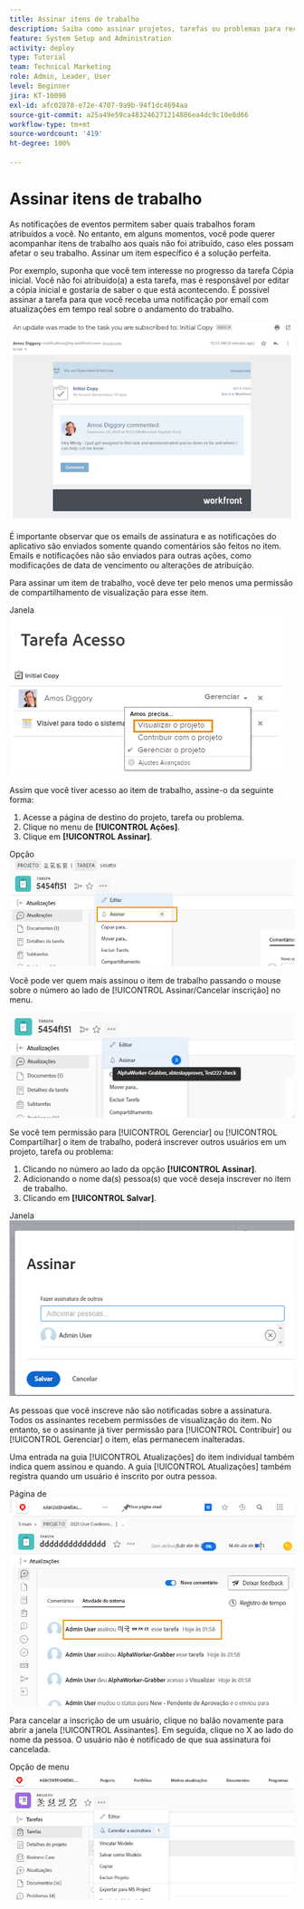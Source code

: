 ```yaml
---
title: Assinar itens de trabalho
description: Saiba como assinar projetos, tarefas ou problemas para receber notificações quando forem feitos comentários no item.
feature: System Setup and Administration
activity: deploy
type: Tutorial
team: Technical Marketing
role: Admin, Leader, User
level: Beginner
jira: KT-10098
exl-id: afc02878-e72e-4707-9a9b-94f1dc4694aa
source-git-commit: a25a49e59ca483246271214886ea4dc9c10e8d66
workflow-type: tm+mt
source-wordcount: '419'
ht-degree: 100%

---
```


# Assinar itens de trabalho

As notificações de eventos permitem saber quais trabalhos foram atribuídos a você. No entanto, em alguns momentos, você pode querer acompanhar itens de trabalho aos quais não foi atribuído, caso eles possam afetar o seu trabalho. Assinar um item específico é a solução perfeita.

Por exemplo, suponha que você tem interesse no progresso da tarefa Cópia inicial. Você não foi atribuído(a) a esta tarefa, mas é responsável por editar a cópia inicial e gostaria de saber o que está acontecendo. É possível assinar a tarefa para que você receba uma notificação por email com atualizações em tempo real sobre o andamento do trabalho.

![Email de assinatura de tarefa](assets/admin-fund-user-notifications-10.png)

É importante observar que os emails de assinatura e as notificações do aplicativo são enviados somente quando comentários são feitos no item. Emails e notificações não são enviados para outras ações, como modificações de data de vencimento ou alterações de atribuição.

Para assinar um item de trabalho, você deve ter pelo menos uma permissão de compartilhamento de visualização para esse item.

Janela ![[!UICONTROL Acesso à tarefa]](assets/admin-fund-user-notifications-11.png)

Assim que você tiver acesso ao item de trabalho, assine-o da seguinte forma:

1. Acesse a página de destino do projeto, tarefa ou problema.
1. Clique no menu de **[!UICONTROL Ações]**.
1. Clique em **[!UICONTROL Assinar]**.

Opção ![[!UICONTROL Assinar] no menu de tarefas](assets/admin-fund-user-notifications-12.png)

Você pode ver quem mais assinou o item de trabalho passando o mouse sobre o número ao lado de [!UICONTROL Assinar/Cancelar inscrição] no menu.

![Menu de tarefas que mostra quem assinou](assets/admin-fund-user-notifications-13.png)

Se você tem permissão para [!UICONTROL Gerenciar] ou [!UICONTROL Compartilhar] o item de trabalho, poderá inscrever outros usuários em um projeto, tarefa ou problema:

1. Clicando no número ao lado da opção **[!UICONTROL Assinar]**.
1. Adicionando o nome da(s) pessoa(s) que você deseja inscrever no item de trabalho.
1. Clicando em **[!UICONTROL Salvar]**.

Janela ![[!UICONTROL Assinar]](assets/admin-fund-user-notifications-15.png)

As pessoas que você inscreve não são notificadas sobre a assinatura. Todos os assinantes recebem permissões de visualização do item. No entanto, se o assinante já tiver permissão para [!UICONTROL Contribuir] ou [!UICONTROL Gerenciar] o item, elas permanecem inalteradas.

Uma entrada na guia [!UICONTROL Atualizações] do item individual também indica quem assinou e quando. A guia [!UICONTROL Atualizações] também registra quando um usuário é inscrito por outra pessoa.

Página de ![[!UICONTROL Atualizações] em uma tarefa que mostra as assinaturas](assets/admin-fund-user-notifications-16.png)

Para cancelar a inscrição de um usuário, clique no balão novamente para abrir a janela [!UICONTROL Assinantes]. Em seguida, clique no X ao lado do nome da pessoa. O usuário não é notificado de que sua assinatura foi cancelada.

Opção de menu ![[!UICONTROL Cancelar inscrição] em um projeto](assets/admin-fund-user-notifications-14.png)

<!---
learn more URL: Subscribe to items in Workfront
--->
